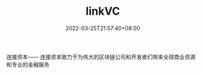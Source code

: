 ﻿---
weight: 
title: "linkVC"
description: "连接资本—— 连接资本致力于为伟大的区块链公司和开发者们带来全球商业资源和专业的金融服务"
date: 2022-03-25T21:57:40+08:00
lastmod: 2022-03-25T16:45:40+08:00
draft: false
authors: ["Metabd"]
featuredImage: "linkvc.jpg"
link: ""
tags: ["投资机构","linkVC"]
categories: ["navigation"]
navigation: ["投资机构"]
lightgallery: true
toc: true
pinned: false
recommend: false
recommend1: false
---
连接资本—— 连接资本致力于为伟大的区块链公司和开发者们带来全球商业资源和专业的金融服务
